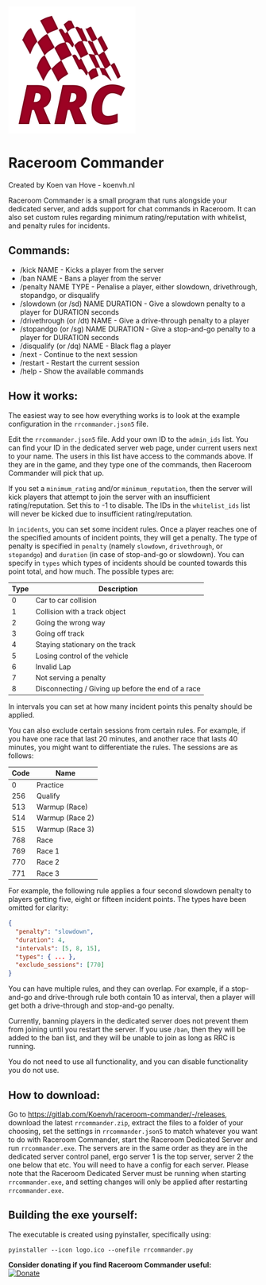 ![logo](logo.png)

# Raceroom Commander
Created by Koen van Hove - koenvh.nl

Raceroom Commander is a small program that runs alongside your dedicated server, and adds support for 
chat commands in Raceroom. It can also set custom rules regarding minimum rating/reputation with 
whitelist, and penalty rules for incidents.

## Commands:
- /kick NAME - Kicks a player from the server
- /ban NAME - Bans a player from the server
- /penalty NAME TYPE - Penalise a player, either slowdown, drivethrough, stopandgo, or disqualify
- /slowdown (or /sd) NAME DURATION - Give a slowdown penalty to a player for DURATION seconds
- /drivethrough (or /dt) NAME - Give a drive-through penalty to a player
- /stopandgo (or /sg) NAME DURATION - Give a stop-and-go penalty to a player for DURATION seconds
- /disqualify (or /dq) NAME - Black flag a player
- /next - Continue to the next session
- /restart - Restart the current session
- /help - Show the available commands

## How it works:
The easiest way to see how everything works is to look at the example configuration in the `rrcommander.json5` file.

Edit the `rrcommander.json5` file. Add your own ID to the `admin_ids` list. 
You can find your ID in the dedicated server web page, under current users next to your name.
The users in this list have access to the commands above. 
If they are in the game, and they type one of the commands, then Raceroom Commander will pick that up.

If you set a `minimum_rating` and/or `minimum_reputation`, then the server will kick players that 
attempt to join the server with an insufficient rating/reputation. Set this to -1 to disable.
The IDs in the `whitelist_ids` list will never be kicked due to insufficient rating/reputation.

In `incidents`, you can set some incident rules. Once a player reaches one of the specified amounts of incident points, 
they will get a penalty. The type of penalty is specified in `penalty` 
(namely `slowdown`, `drivethrough`, or `stopandgo`) and `duration` (in case of stop-and-go or slowdown). 
You can specify in `types` which types of incidents should be counted towards this point total, and how much. 
The possible types are:

| Type | Description                                        |
|------|----------------------------------------------------|
| 0    | Car to car collision                               |
| 1    | Collision with a track object                      |
| 2    | Going the wrong way                                |
| 3    | Going off track                                    |
| 4    | Staying stationary on the track                    |
| 5    | Losing control of the vehicle                      |
| 6    | Invalid Lap                                        |
| 7    | Not serving a penalty                              |
| 8    | Disconnecting / Giving up before the end of a race |

In intervals you can set at how many incident points this penalty should be applied. 

You can also exclude certain sessions from certain rules. 
For example, if you have one race that last 20 minutes, and another race that lasts 40 minutes,
you might want to differentiate the rules. The sessions are as follows:

| Code | Name            |
|------|-----------------|
| 0    | Practice        |
| 256  | Qualify         |
| 513  | Warmup (Race)   |
| 514  | Warmup (Race 2) |
| 515  | Warmup (Race 3) |
| 768  | Race            |
| 769  | Race 1          |
| 770  | Race 2          |
| 771  | Race 3          |

For example, the following rule applies a four second slowdown penalty to players getting five, eight or fifteen 
incident points. The types have been omitted for clarity:
```json
{
  "penalty": "slowdown", 
  "duration": 4, 
  "intervals": [5, 8, 15], 
  "types": { ... },
  "exclude_sessions": [770]
}
```
You can have multiple rules, and they can overlap. For example, if a stop-and-go and drive-through rule both contain 10 
as interval, then a player will get both a drive-through and stop-and-go penalty.

Currently, banning players in the dedicated server does not prevent them from joining until you restart the server. 
If you use `/ban`, then they will be added to the ban list, and they will be unable to join as long as RRC is running.

You do not need to use all functionality, and you can disable functionality you do not use.

## How to download:
Go to https://gitlab.com/Koenvh/raceroom-commander/-/releases, download the latest `rrcommander.zip`,
extract the files to a folder of your choosing, set the settings in `rrcommander.json5` to match whatever 
you want to do with Raceroom Commander, start the Raceroom Dedicated Server and run `rrcommander.exe`. 
The servers are in the same order as they are in the dedicated server control panel, 
ergo server 1 is the top server, server 2 the one below that etc.
You will need to have a config for each server.
Please note that the Raceroom Dedicated Server must be running when starting `rrcommander.exe`, and setting changes
will only be applied after restarting `rrcommander.exe`.

## Building the exe yourself:
The executable is created using pyinstaller, specifically using:
```
pyinstaller --icon logo.ico --onefile rrcommander.py
```

**Consider donating if you find Raceroom Commander useful:**  
[![Donate](https://www.paypalobjects.com/en_US/GB/i/btn/btn_donateCC_LG.gif)](https://www.paypal.com/cgi-bin/webscr?cmd=_s-xclick&hosted_button_id=XN358TP8M3J26&source=url)